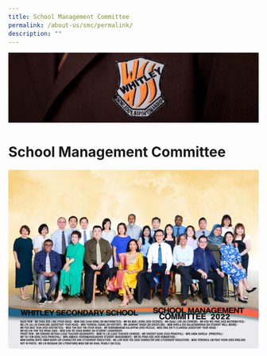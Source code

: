 ```yaml
---
title: School Management Committee
permalink: /about-us/smc/permalink/
description: ""
---
```

![](/images/about%20us.jpg)

School Management Committee
===========================

![](/images/SMC%202022.jpg)